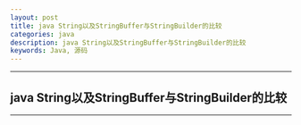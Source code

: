 ```yaml
---
layout: post
title: java String以及StringBuffer与StringBuilder的比较
categories: java
description: java String以及StringBuffer与StringBuilder的比较
keywords: Java, 源码
---
```


---
## java String以及StringBuffer与StringBuilder的比较

 


---

